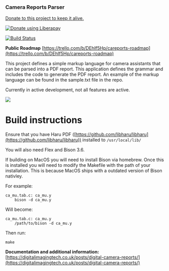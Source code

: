 ### Camera Reports Parser

[Donate to this project to keep it alive.](https://liberapay.com/hdcdigi/donate)

<noscript><a href="https://liberapay.com/hdcdigi/donate"><img alt="Donate using Liberapay" src="https://liberapay.com/assets/widgets/donate.svg"></a></noscript>

[![Build Status](https://travis-ci.com/ditServices/reports-parser.svg?branch=master)](https://travis-ci.com/ditServices/reports-parser)

__Public Roadmap__
[https://trello.com/b/DEhIf5Hp/careports-roadmap](https://trello.com/b/DEhIf5Hp/careports-roadmap)

This project defines a simple markup language for camera assistants that can be parsed into a PDF report. This application defines the grammar and includes the code to generate the PDF report. An example of the markup language can be found in the sample.txt file in the repo.

Currently in active development, not all features are active.

![](https://i.imgur.com/GhoNq0R.png)

# Build instructions

Ensure that you have Haru PDF ([https://github.com/libharu/libharu](https://github.com/libharu/libharu)) installed to `/usr/local/lib/`

You will also need Flex and Bison 3.6. 

If building on MacOS you will need to install Bison via homebrew. Once this is installed you will need to modify the Makefile with the path of your installation. This is because MacOS ships with a outdated version of Bison nativley. 

For example:
```
ca_mu.tab.c: ca_mu.y
	bison -d ca_mu.y
```

Will become: 
```
ca_mu.tab.c: ca_mu.y
	/path/to/bison -d ca_mu.y
```

Then run:

```
make
```

__Documentation and additional information:__
[https://digitalimagingtech.co.uk/posts/digital-camera-reports/](https://digitalimagingtech.co.uk/posts/digital-camera-reports/)
